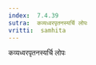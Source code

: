 ```yaml
---
index:  7.4.39
sutra:  कव्यध्वरपृतनस्यर्चि लोपः
vritti:  samhita 
---
```


कव्यध्वरपृतनस्यर्चि लोपः

